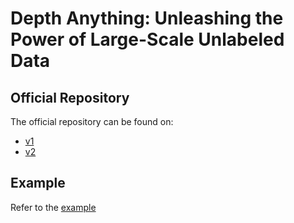# Depth Anything: Unleashing the Power of Large-Scale Unlabeled Data

## Official Repository

The official repository can be found on:

- [v1](https://github.com/LiheYoung/Depth-Anything)
- [v2](https://github.com/DepthAnything/Depth-Anything-V2)

## Example

Refer to the [example](../../../examples/depth-anything)
